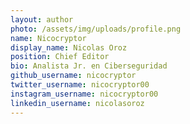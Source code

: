 ```yaml
---
layout: author
photo: /assets/img/uploads/profile.png
name: Nicocryptor
display_name: Nicolas Oroz
position: Chief Editor
bio: Analista Jr. en Ciberseguridad
github_username: nicocryptor
twitter_username: nicocryptor00
instagram_username: nicocryptor00
linkedin_username: nicolasoroz
---
```


